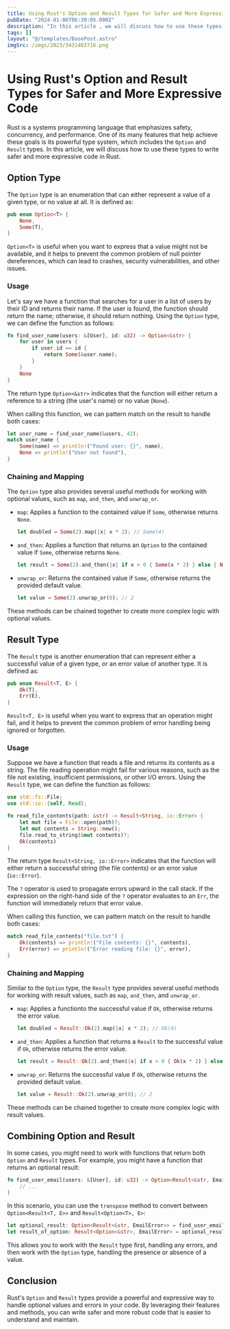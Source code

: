 ```yaml
---
title: Using Rust's Option and Result Types for Safer and More Expressive Code
pubDate: "2024-01-06T06:30:05.000Z"
description: "In this article , we will discuss how to use these types to write safer and more expressive code in Rust"
tags: []
layout: "@/templates/BasePost.astro"
imgSrc: /imgs/2023/3431403716.png
---
```

# Using Rust's Option and Result Types for Safer and More Expressive Code

Rust is a systems programming language that emphasizes safety, concurrency, and performance. One of its many features that help achieve these goals is its powerful type system, which includes the `Option` and `Result` types. In this article, we will discuss how to use these types to write safer and more expressive code in Rust.

## Option Type

The `Option` type is an enumeration that can either represent a value of a given type, or no value at all. It is defined as:

```rust
pub enum Option<T> {
    None,
    Some(T),
}
```

`Option<T>` is useful when you want to express that a value might not be available, and it helps to prevent the common problem of null pointer dereferences, which can lead to crashes, security vulnerabilities, and other issues.

### Usage

Let's say we have a function that searches for a user in a list of users by their ID and returns their name. If the user is found, the function should return the name; otherwise, it should return nothing. Using the `Option` type, we can define the function as follows:

```rust
fn find_user_name(users: &[User], id: u32) -> Option<&str> {
    for user in users {
        if user.id == id {
            return Some(&user.name);
        }
    }
    None
}
```

The return type `Option<&str>` indicates that the function will either return a reference to a string (the user's name) or no value (`None`).

When calling this function, we can pattern match on the result to handle both cases:

```rust
let user_name = find_user_name(&users, 42);
match user_name {
    Some(name) => println!("Found user: {}", name),
    None => println!("User not found"),
}
```

### Chaining and Mapping

The `Option` type also provides several useful methods for working with optional values, such as `map`, `and_then`, and `unwrap_or`.

- `map`: Applies a function to the contained value if `Some`, otherwise returns `None`.

    ```rust
    let doubled = Some(2).map(|x| x * 2); // Some(4)
    ```

- `and_then`: Applies a function that returns an `Option` to the contained value if `Some`, otherwise returns `None`.

    ```rust
    let result = Some(2).and_then(|x| if x > 0 { Some(x * 2) } else { None }); // Some(4)
    ```

- `unwrap_or`: Returns the contained value if `Some`, otherwise returns the provided default value.

    ```rust
    let value = Some(2).unwrap_or(0); // 2
    ```

These methods can be chained together to create more complex logic with optional values.

## Result Type

The `Result` type is another enumeration that can represent either a successful value of a given type, or an error value of another type. It is defined as:

```rust
pub enum Result<T, E> {
    Ok(T),
    Err(E),
}
```

`Result<T, E>` is useful when you want to express that an operation might fail, and it helps to prevent the common problem of error handling being ignored or forgotten.

### Usage

Suppose we have a function that reads a file and returns its contents as a string. The file reading operation might fail for various reasons, such as the file not existing, insufficient permissions, or other I/O errors. Using the `Result` type, we can define the function as follows:

```rust
use std::fs::File;
use std::io::{self, Read};

fn read_file_contents(path: &str) -> Result<String, io::Error> {
    let mut file = File::open(path)?;
    let mut contents = String::new();
    file.read_to_string(&mut contents)?;
    Ok(contents)
}
```

The return type `Result<String, io::Error>` indicates that the function will either return a successful string (the file contents) or an error value (`io::Error`).

The `?` operator is used to propagate errors upward in the call stack. If the expression on the right-hand side of the `?` operator evaluates to an `Err`, the function will immediately return that error value.

When calling this function, we can pattern match on the result to handle both cases:

```rust
match read_file_contents("file.txt") {
    Ok(contents) => println!("File contents: {}", contents),
    Err(error) => println!("Error reading file: {}", error),
}
```

### Chaining and Mapping

Similar to the `Option` type, the `Result` type provides several useful methods for working with result values, such as `map`, `and_then`, and `unwrap_or`.

- `map`: Applies a functionto the successful value if `Ok`, otherwise returns the error value.

    ```rust
    let doubled = Result::Ok(2).map(|x| x * 2); // Ok(4)
    ```

- `and_then`: Applies a function that returns a `Result` to the successful value if `Ok`, otherwise returns the error value.

    ```rust
    let result = Result::Ok(2).and_then(|x| if x > 0 { Ok(x * 2) } else { Err("Negative value") }); // Ok(4)
    ```

- `unwrap_or`: Returns the successful value if `Ok`, otherwise returns the provided default value.

    ```rust
    let value = Result::Ok(2).unwrap_or(0); // 2
    ```

These methods can be chained together to create more complex logic with result values.

## Combining Option and Result

In some cases, you might need to work with functions that return both `Option` and `Result` types. For example, you might have a function that returns an optional result:

```rust
fn find_user_email(users: &[User], id: u32) -> Option<Result<&str, EmailError>> {
    // ...
}
```

In this scenario, you can use the `transpose` method to convert between `Option<Result<T, E>>` and `Result<Option<T>, E>`:

```rust
let optional_result: Option<Result<&str, EmailError>> = find_user_email(&users, 42);
let result_of_option: Result<Option<&str>, EmailError> = optional_result.transpose();
```

This allows you to work with the `Result` type first, handling any errors, and then work with the `Option` type, handling the presence or absence of a value.

## Conclusion

Rust's `Option` and `Result` types provide a powerful and expressive way to handle optional values and errors in your code. By leveraging their features and methods, you can write safer and more robust code that is easier to understand and maintain.

